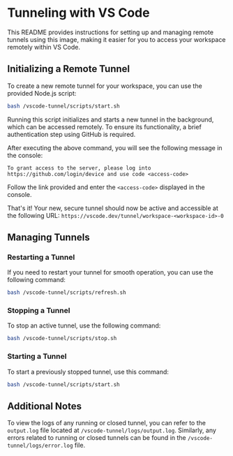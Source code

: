 # Tunneling with VS Code

This README provides instructions for setting up and managing remote tunnels using this image, making it easier for you to access your workspace remotely within VS Code.

## Initializing a Remote Tunnel

To create a new remote tunnel for your workspace, you can use the provided Node.js script:

```bash
bash /vscode-tunnel/scripts/start.sh
```

Running this script initializes and starts a new tunnel in the background, which can be accessed remotely. To ensure its functionality, a brief authentication step using GitHub is required.

After executing the above command, you will see the following message in the console:

```
To grant access to the server, please log into https://github.com/login/device and use code <access-code>
```

Follow the link provided and enter the `<access-code>` displayed in the console.

That's it! Your new, secure tunnel should now be active and accessible at the following URL: `https://vscode.dev/tunnel/workspace-<workspace-id>-0`

## Managing Tunnels

### Restarting a Tunnel

If you need to restart your tunnel for smooth operation, you can use the following command:

```bash
bash /vscode-tunnel/scripts/refresh.sh
```

### Stopping a Tunnel

To stop an active tunnel, use the following command:

```bash
bash /vscode-tunnel/scripts/stop.sh
```

### Starting a Tunnel

To start a previously stopped tunnel, use this command:

```bash
bash /vscode-tunnel/scripts/start.sh
```

## Additional Notes

To view the logs of any running or closed tunnel, you can refer to the `output.log` file located at `/vscode-tunnel/logs/output.log`. Similarly, any errors related to running or closed tunnels can be found in the `/vscode-tunnel/logs/error.log` file.
